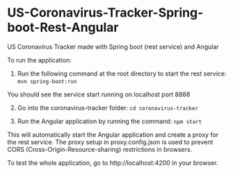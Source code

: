 # US-Coronavirus-Tracker-Spring-boot-Rest-Angular
US Coronavirus Tracker made with Spring boot (rest service) and Angular

To run the application:

1) Run the following command at the root directory to start the rest service:
  `mvn spring-boot:run`

  You should see the service start running on localhost port 8888
  
2) Go into the coronavirus-tracker folder:
  `cd coronavirus-tracker`
  
3) Run the Angular application by running the command:
  `npm start`
  
  This will automatically start the Angular application and create a proxy for the rest service.
  The proxy setup in proxy.config.json is used to prevent CORS (Cross-Origin-Resource-sharing) restrictions in browsers.
  
  To test the whole application, go to http://localhost:4200 in your browser.
